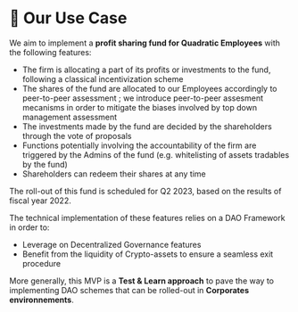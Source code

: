 # 🏦 Our Use Case

We aim to implement a **profit sharing fund for Quadratic Employees** with the following features:

* The firm is allocating a part of its profits or investments to the fund, following a classical incentivization scheme
* The shares of the fund are allocated to our Employees accordingly to peer-to-peer assessment ; we introduce peer-to-peer assesment mecanisms in order to mitigate the biases involved by top down management assessment
* The investments made by the fund are decided by the shareholders through the vote of proposals&#x20;
* Functions potentially involving the accountability of the firm are triggered by the Admins of the fund (e.g. whitelisting of assets tradables by the fund)
* Shareholders can redeem their shares at any time

The roll-out of this fund is scheduled for Q2 2023, based on the results of fiscal year 2022.

The technical implementation of these features relies on a DAO Framework in order to:

* Leverage on Decentralized Governance features
* Benefit from the liquidity of Crypto-assets to ensure a seamless exit procedure

More generally, this MVP is a **Test  & Learn approach** to pave the way to implementing DAO schemes that can be rolled-out in **Corporates environnements**.
